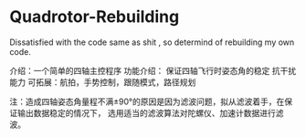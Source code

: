 # Quadrotor-Rebuilding
Dissatisfied with the code same as shit , so determind of rebuilding my own code.

介绍：一个简单的四轴主控程序
功能介绍：
  保证四轴飞行时姿态角的稳定
  抗干扰能力
  可拓展：航拍，手势控制，跟随模式，路径规划
  
注：造成四轴姿态角量程不满±90°的原因是因为滤波问题，拟从滤波着手，在保证输出数据稳定的情况下，
选用适当的滤波算法对陀螺仪、加速计数据进行滤波。
